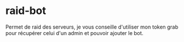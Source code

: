 # raid-bot
Permet de raid des serveurs, je vous conseille d'utiliser mon token grab pour récupérer celui d'un admin et pouvoir ajouter le bot.
